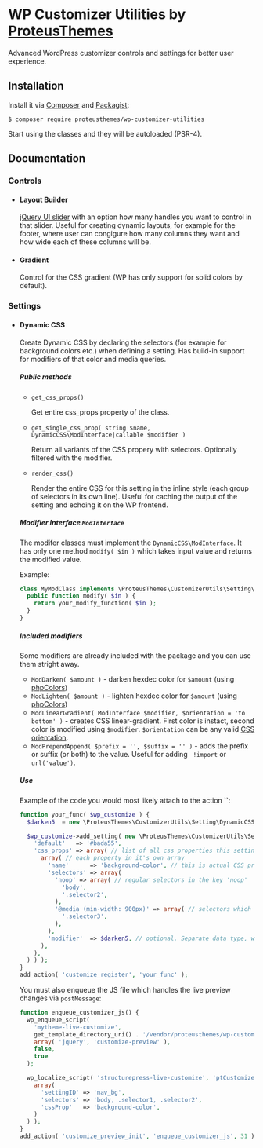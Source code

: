 # WP Customizer Utilities by [ProteusThemes](https://www.proteusthemes.com/)

Advanced WordPress customizer controls and settings for better user experience.

## Installation

Install it via [Composer](https://getcomposer.org/) and [Packagist](https://packagist.org/packages/proteusthemes/wp-customizer-utilities):

```shell
$ composer require proteusthemes/wp-customizer-utilities
```

Start using the classes and they will be autoloaded (PSR-4).

## Documentation

### Controls

- #### Layout Builder

  [jQuery UI slider](https://jqueryui.com/slider/) with an option how many handles you want to control in that slider. Useful for creating dynamic layouts, for example for the footer, where user can congigure how many columns they want and how wide each of these columns will be.

- #### Gradient

  Control for the CSS gradient (WP has only support for solid colors by default).

### Settings

- #### Dynamic CSS

  Create Dynamic CSS by declaring the selectors (for example for background colors etc.) when defining a setting. Has build-in support for modifiers of that color and media queries.

  ##### Public methods

  - `get_css_props()`

    Get entire css_props property of the class.

  - `get_single_css_prop( string $name, DynamicCSS\ModInterface|callable $modifier )`

    Return all variants of the CSS propery with selectors. Optionally filtered with the modifier.

  - `render_css()`

    Render the entire CSS for this setting in the inline style (each group of selectors in its own line). Useful for caching the output of the setting and echoing it on the WP frontend.

  ##### Modifier Interface `ModInterface`

  The modifer classes must implement the `DynamicCSS\ModInterface`. It has only one method `modify( $in )` which takes input value and returns the modified value.

  Example:

  ```php
  class MyModClass implements \ProteusThemes\CustomizerUtils\Setting\DynamicCSS\ModInterface {
    public function modify( $in ) {
      return your_modify_function( $in );
    }
  }
  ```

  ##### Included modifiers

  Some modifiers are already included with the package and you can use them stright away.

  - `ModDarken( $amount )` - darken hexdec color for `$amount` (using [phpColors](https://github.com/mexitek/phpColors#available-methods))
  - `ModLighten( $amount )` - lighten hexdec color for `$amount` (using [phpColors](https://github.com/mexitek/phpColors#available-methods))
  - `ModLinearGradient( ModInterface $modifier, $orientation = 'to bottom' )` - creates CSS linear-gradient. First color is instact, second color is modified using `$modifier`. `$orientation` can be any valid [CSS orientation](https://developer.mozilla.org/en-US/docs/Web/CSS/linear-gradient#Syntax).
  - `ModPrependAppend( $prefix = '', $suffix = '' )` - adds the prefix or suffix (or both) to the value. Useful for adding ` !import` or `url('value')`.

  ##### Use

  Example of the code you would most likely attach to the action ``:

  ```php
  function your_func( $wp_customize ) {
    $darken5  = new \ProteusThemes\CustomizerUtils\Setting\DynamicCSS\ModDarken( 5 );

    $wp_customize->add_setting( new \ProteusThemes\CustomizerUtils\Setting\DynamicCSS( $wp_customize, 'nav_bg', array(
      'default'   => '#bada55',
      'css_props' => array( // list of all css properties this setting controls
        array( // each property in it's own array
          'name'      => 'background-color', // this is actual CSS property
          'selectors' => array(
            'noop' => array( // regular selectors in the key 'noop'
              'body',
              '.selector2',
            ),
            '@media (min-width: 900px)' => array( // selectors which should be in MQ
              '.selector3',
            ),
          ),
          'modifier'  => $darken5, // optional. Separate data type, with the modify() method (via implemented interface) which takes value and returns modified value OR callable function with 1 argument
        ),
      ),
    ) ) );
  }
  add_action( 'customize_register', 'your_func' );
  ```

  You must also enqueue the JS file which handles the live preview changes via `postMessage`:

  ```php
  function enqueue_customizer_js() {
    wp_enqueue_script(
      'mytheme-live-customize',
      get_template_directory_uri() . '/vendor/proteusthemes/wp-customizer-utilities/assets/live-customize.js',
      array( 'jquery', 'customize-preview' ),
      false,
      true
    );

    wp_localize_script( 'structurepress-live-customize', 'ptCustomizerDynamicCSS', array(
      array(
        'settingID' => 'nav_bg',
        'selectors' => 'body, .selector1, .selector2',
        'cssProp'   => 'background-color',
      )
    ) );
  }
  add_action( 'customize_preview_init', 'enqueue_customizer_js', 31 );
  ```
